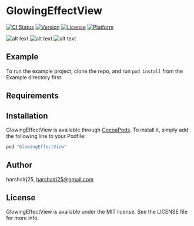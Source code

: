 # GlowingEffectView

[![CI Status](http://img.shields.io/travis/harshalrj25/GlowingEffectView.svg?style=flat)](https://travis-ci.org/harshalrj25/GlowingEffectView)
[![Version](https://img.shields.io/cocoapods/v/GlowingEffectView.svg?style=flat)](http://cocoapods.org/pods/GlowingEffectView)
[![License](https://img.shields.io/cocoapods/l/GlowingEffectView.svg?style=flat)](http://cocoapods.org/pods/GlowingEffectView)
[![Platform](https://img.shields.io/cocoapods/p/GlowingEffectView.svg?style=flat)](http://cocoapods.org/pods/GlowingEffectView)

![alt text](https://github.com/harshalrj25/GlowingEffectView/blob/master/image.png "SCREEN SHOT")
![alt text](https://github.com/harshalrj25/GlowingEffectView/blob/master/demo.gif "DEMO")
![alt text](https://github.com/harshalrj25/GlowingEffectView/blob/master/use.gif "USAGE")

## Example

To run the example project, clone the repo, and run `pod install` from the Example directory first.

## Requirements

## Installation

GlowingEffectView is available through [CocoaPods](http://cocoapods.org). To install
it, simply add the following line to your Podfile:

```ruby
pod "GlowingEffectView"
```

## Author

harshalrj25, harshalrj25@gmail.com

## License

GlowingEffectView is available under the MIT license. See the LICENSE file for more info.
